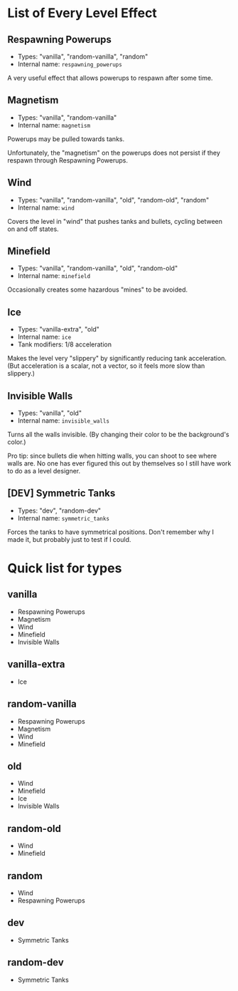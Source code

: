 # List of Every Level Effect

## Respawning Powerups

* Types: "vanilla", "random-vanilla", "random"
* Internal name: `respawning_powerups`

A very useful effect that allows powerups to respawn after some time.

## Magnetism

* Types: "vanilla", "random-vanilla"
* Internal name: `magnetism`

Powerups may be pulled towards tanks.

Unfortunately, the "magnetism" on the powerups does not persist if they respawn through Respawning Powerups.

## Wind

* Types: "vanilla", "random-vanilla", "old", "random-old", "random"
* Internal name: `wind`

Covers the level in "wind" that pushes tanks and bullets, cycling between on and off states.

## Minefield

* Types: "vanilla", "random-vanilla", "old", "random-old"
* Internal name: `minefield`

Occasionally creates some hazardous "mines" to be avoided.

## Ice

* Types: "vanilla-extra", "old"
* Internal name: `ice`
* Tank modifiers: 1/8 acceleration

Makes the level very "slippery" by significantly reducing tank acceleration. (But acceleration is a scalar, not a vector, so it feels more slow than slippery.)

## Invisible Walls

* Types: "vanilla", "old"
* Internal name: `invisible_walls`

Turns all the walls invisible. (By changing their color to be the background's color.)

Pro tip: since bullets die when hitting walls, you can shoot to see where walls are. No one has ever figured this out by themselves so I still have work to do as a level designer.

## [DEV] Symmetric Tanks

* Types: "dev", "random-dev"
* Internal name: `symmetric_tanks`

Forces the tanks to have symmetrical positions. Don't remember why I made it, but probably just to test if I could.

# Quick list for types

## vanilla

* Respawning Powerups
* Magnetism
* Wind
* Minefield
* Invisible Walls

## vanilla-extra

* Ice

## random-vanilla

* Respawning Powerups
* Magnetism
* Wind
* Minefield

## old

* Wind
* Minefield
* Ice
* Invisible Walls

## random-old

* Wind
* Minefield

## random

* Wind
* Respawning Powerups

## dev

* Symmetric Tanks

## random-dev

* Symmetric Tanks
